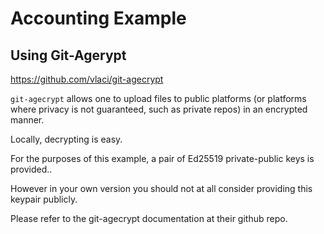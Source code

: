 # Accounting Example

## Using Git-Agerypt

https://github.com/vlaci/git-agecrypt

`git-agecrypt` allows one to upload files to public platforms (or platforms where privacy is not guaranteed, such as private repos) in an encrypted manner.

Locally, decrypting is easy.

For the purposes of this example, a pair of Ed25519 private-public keys is provided..

However in your own version you should not at all consider providing this keypair publicly.

Please refer to the git-agecrypt documentation at their github repo.
